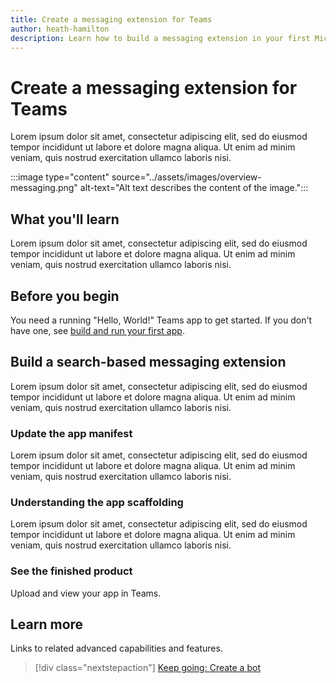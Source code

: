 ```yaml
---
title: Create a messaging extension for Teams
author: heath-hamilton
description: Learn how to build a messaging extension in your first Microsoft Teams app.
---
```

# Create a messaging extension for Teams

Lorem ipsum dolor sit amet, consectetur adipiscing elit, sed do eiusmod tempor incididunt ut labore et dolore magna aliqua. Ut enim ad minim veniam, quis nostrud exercitation ullamco laboris nisi.

:::image type="content" source="../assets/images/overview-messaging.png" alt-text="Alt text describes the content of the image.":::

## What you'll learn

Lorem ipsum dolor sit amet, consectetur adipiscing elit, sed do eiusmod tempor incididunt ut labore et dolore magna aliqua. Ut enim ad minim veniam, quis nostrud exercitation ullamco laboris nisi.

## Before you begin

You need a running "Hello, World!" Teams app to get started. If you don't have one, see [build and run your first app](../build-your-first-app/build-and-run.md).

## Build a search-based messaging extension

Lorem ipsum dolor sit amet, consectetur adipiscing elit, sed do eiusmod tempor incididunt ut labore et dolore magna aliqua. Ut enim ad minim veniam, quis nostrud exercitation ullamco laboris nisi.

### Update the app manifest

Lorem ipsum dolor sit amet, consectetur adipiscing elit, sed do eiusmod tempor incididunt ut labore et dolore magna aliqua. Ut enim ad minim veniam, quis nostrud exercitation ullamco laboris nisi.

### Understanding the app scaffolding

Lorem ipsum dolor sit amet, consectetur adipiscing elit, sed do eiusmod tempor incididunt ut labore et dolore magna aliqua. Ut enim ad minim veniam, quis nostrud exercitation ullamco laboris nisi.

### See the finished product

Upload and view your app in Teams.

## Learn more

Links to related advanced capabilities and features.

> [!div class="nextstepaction"]
> [Keep going: Create a bot](../build-your-first-app/add-bot.md)
